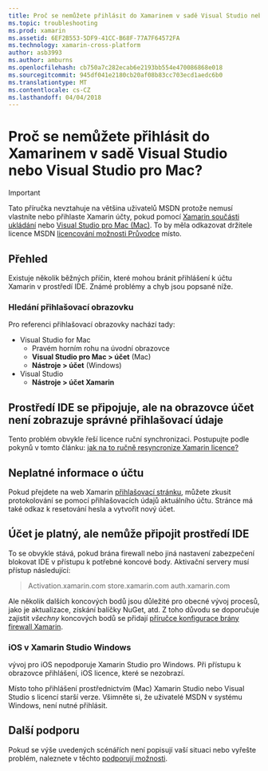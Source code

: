 ```yaml
---
title: Proč se nemůžete přihlásit do Xamarinem v sadě Visual Studio nebo Visual Studio pro Mac?
ms.topic: troubleshooting
ms.prod: xamarin
ms.assetid: 6EF2B553-5DF9-41CC-B68F-77A7F64572FA
ms.technology: xamarin-cross-platform
author: asb3993
ms.author: amburns
ms.openlocfilehash: cb750a7c282ecab6e2193bb554e470086868e018
ms.sourcegitcommit: 945df041e2180cb20af08b83cc703ecd1aedc6b0
ms.translationtype: MT
ms.contentlocale: cs-CZ
ms.lasthandoff: 04/04/2018
---
```

# <a name="why-cant-i-log-into-xamarin-in-visual-studio-or-visual-studio-for-mac"></a>Proč se nemůžete přihlásit do Xamarinem v sadě Visual Studio nebo Visual Studio pro Mac?

> [!IMPORTANT]
> Tato příručka nevztahuje na většina uživatelů MSDN protože nemusí vlastníte nebo přihlaste Xamarin účty, pokud pomocí [Xamarin součásti ukládání](https://components.xamarin.com/) nebo [Visual Studio pro Mac (Mac)](~/cross-platform/get-started/requirements.md). To by měla odkazovat držitele licence MSDN [licencování možnosti Průvodce](~/cross-platform/get-started/requirements.md) místo.



## <a name="overview"></a>Přehled
Existuje několik běžných příčin, které mohou bránit přihlášení k účtu Xamarin v prostředí IDE. Známé problémy a chyb jsou popsané níže.

### <a name="finding-the-login-screen"></a>Hledání přihlašovací obrazovku

Pro referenci přihlašovací obrazovky nachází tady:

- Visual Studio for Mac
   - Pravém horním rohu na úvodní obrazovce
   - **Visual Studio pro Mac > účet** (Mac)
   - **Nástroje > účet** (Windows)
- Visual Studio
   - **Nástroje > účet Xamarin**

## <a name="the-ide-is-connecting-but-the-account-screen-isnt-showing-correct-login-information"></a>Prostředí IDE se připojuje, ale na obrazovce účet není zobrazuje správné přihlašovací údaje

Tento problém obvykle řeší licence ruční synchronizaci.
Postupujte podle pokynů v tomto článku: [jak na to ručně resyncronize Xamarin licence?](~/cross-platform/troubleshooting/legacy-licenses/resync-licenses.md)

## <a name="invalid-account-information"></a>Neplatné informace o účtu

Pokud přejdete na web Xamarin [přihlašovací stránku](https://store.xamarin.com/Login?from=%2faccount%2f), můžete zkusit protokolování se pomocí přihlašovacích údajů aktuálního účtu.
Stránce má také odkaz k resetování hesla a vytvořit nový účet.

## <a name="account-is-valid-but-the-ide-cant-connect"></a>Účet je platný, ale nemůže připojit prostředí IDE

To se obvykle stává, pokud brána firewall nebo jiná nastavení zabezpečení blokovat IDE v přístupu k potřebné koncové body.
Aktivační servery musí přístup následující:

> Activation.xamarin.com store.xamarin.com auth.xamarin.com

Ale několik dalších koncových bodů jsou důležité pro obecné vývoj procesů, jako je aktualizace, získání balíčky NuGet, atd. Z toho důvodu se doporučuje zajistit *všechny* koncových bodů se přidají [příručce konfigurace brány firewall Xamarin](~/cross-platform/get-started/installation/firewall.md).

### <a name="ios-in-xamarin-studio-windows"></a>iOS v Xamarin Studio Windows
vývoj pro iOS nepodporuje Xamarin Studio pro Windows. Při přístupu k obrazovce přihlášení, iOS licence, které se nezobrazí.

Místo toho přihlášení prostřednictvím (Mac) Xamarin Studio nebo Visual Studio s licencí starší verze. Všimněte si, že uživatelé MSDN v systému Windows, není nutné přihlásit.

## <a name="additional-support"></a>Další podporu

Pokud se výše uvedených scénářích není popisují vaší situaci nebo vyřešte problém, naleznete v těchto [podporují možnosti](https://www.xamarin.com/support).
